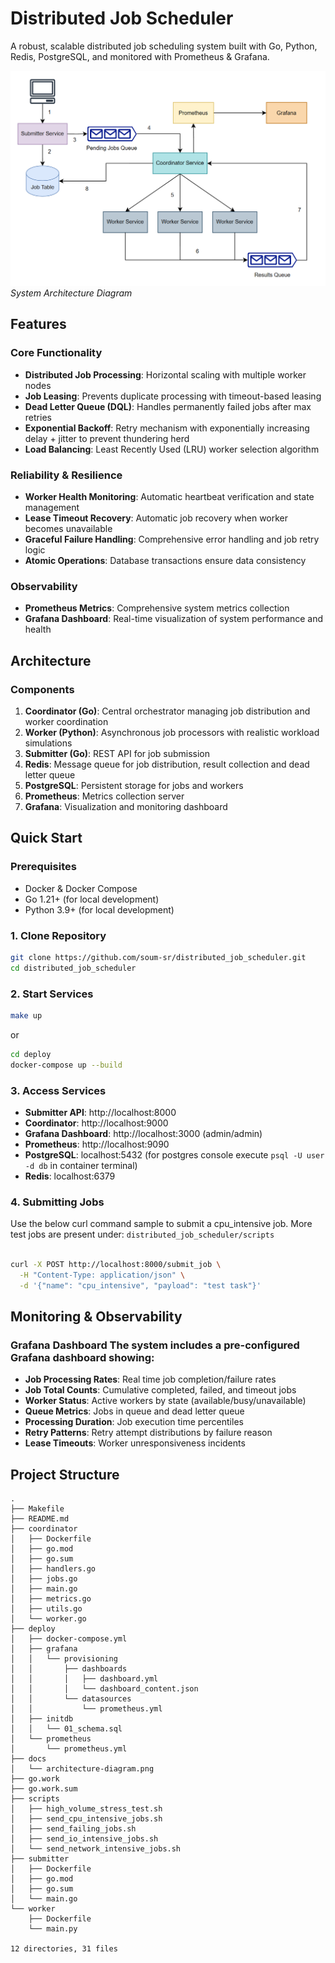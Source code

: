 # Distributed Job Scheduler

A robust, scalable distributed job scheduling system built with Go, Python, Redis, PostgreSQL, and monitored with Prometheus & Grafana.

![Design Architecture](docs/architecture-diagram.png)
*System Architecture Diagram*

## Features

### Core Functionality
- **Distributed Job Processing**: Horizontal scaling with multiple worker nodes
- **Job Leasing**: Prevents duplicate processing with timeout-based leasing
- **Dead Letter Queue (DQL)**: Handles permanently failed jobs after max retries
- **Exponential Backoff**: Retry mechanism with exponentially increasing delay + jitter to prevent thundering herd
- **Load Balancing**: Least Recently Used (LRU) worker selection algorithm

### Reliability & Resilience
- **Worker Health Monitoring**: Automatic heartbeat verification and state management
- **Lease Timeout Recovery**: Automatic job recovery when worker becomes unavailable
- **Graceful Failure Handling**: Comprehensive error handling and job retry logic
- **Atomic Operations**: Database transactions ensure data consistency

### Observability
- **Prometheus Metrics**: Comprehensive system metrics collection
- **Grafana Dashboard**: Real-time visualization of system performance and health

## Architecture

### Components

1. **Coordinator (Go)**: Central orchestrator managing job distribution and worker coordination
2. **Worker (Python)**: Asynchronous job processors with realistic workload simulations
3. **Submitter (Go)**: REST API for job submission
4. **Redis**: Message queue for job distribution, result collection and dead letter queue
5. **PostgreSQL**: Persistent storage for jobs and workers
6. **Prometheus**: Metrics collection server
7. **Grafana**: Visualization and monitoring dashboard

## Quick Start

### Prerequisites
- Docker & Docker Compose
- Go 1.21+ (for local development)
- Python 3.9+ (for local development)

### 1. Clone Repository
```bash
git clone https://github.com/soum-sr/distributed_job_scheduler.git
cd distributed_job_scheduler
```

### 2. Start Services
```bash
make up
```

or 

```bash
cd deploy
docker-compose up --build
```

### 3. Access Services 
- **Submitter API**: http://localhost:8000 
- **Coordinator**: http://localhost:9000 
- **Grafana Dashboard**: http://localhost:3000 (admin/admin) 
- **Prometheus**: http://localhost:9090 
- **PostgreSQL**: localhost:5432 (for postgres console execute ```psql -U user -d db``` in container terminal)
- **Redis**: localhost:6379

### 4. Submitting Jobs

Use the below curl command sample to submit a cpu_intensive job. More test jobs are present under: ```distributed_job_scheduler/scripts```

```bash

curl -X POST http://localhost:8000/submit_job \
  -H "Content-Type: application/json" \
  -d '{"name": "cpu_intensive", "payload": "test task"}'

```
## Monitoring & Observability

### Grafana Dashboard The system includes a pre-configured Grafana dashboard showing: 
- **Job Processing Rates**: Real time job completion/failure rates 
- **Job Total Counts**: Cumulative completed, failed, and timeout jobs 
- **Worker Status**: Active workers by state (available/busy/unavailable) 
- **Queue Metrics**: Jobs in queue and dead letter queue 
- **Processing Duration**: Job execution time percentiles 
- **Retry Patterns**: Retry attempt distributions by failure reason 
- **Lease Timeouts**: Worker unresponsiveness incidents 



## Project Structure
```
.
├── Makefile
├── README.md
├── coordinator
│   ├── Dockerfile
│   ├── go.mod
│   ├── go.sum
│   ├── handlers.go
│   ├── jobs.go
│   ├── main.go
│   ├── metrics.go
│   ├── utils.go
│   └── worker.go
├── deploy
│   ├── docker-compose.yml
│   ├── grafana
│   │   └── provisioning
│   │       ├── dashboards
│   │       │   ├── dashboard.yml
│   │       │   └── dashboard_content.json
│   │       └── datasources
│   │           └── prometheus.yml
│   ├── initdb
│   │   └── 01_schema.sql
│   └── prometheus
│       └── prometheus.yml
├── docs
│   └── architecture-diagram.png
├── go.work
├── go.work.sum
├── scripts
│   ├── high_volume_stress_test.sh
│   ├── send_cpu_intensive_jobs.sh
│   ├── send_failing_jobs.sh
│   ├── send_io_intensive_jobs.sh
│   └── send_network_intensive_jobs.sh
├── submitter
│   ├── Dockerfile
│   ├── go.mod
│   ├── go.sum
│   └── main.go
└── worker
    ├── Dockerfile
    └── main.py

12 directories, 31 files
```
